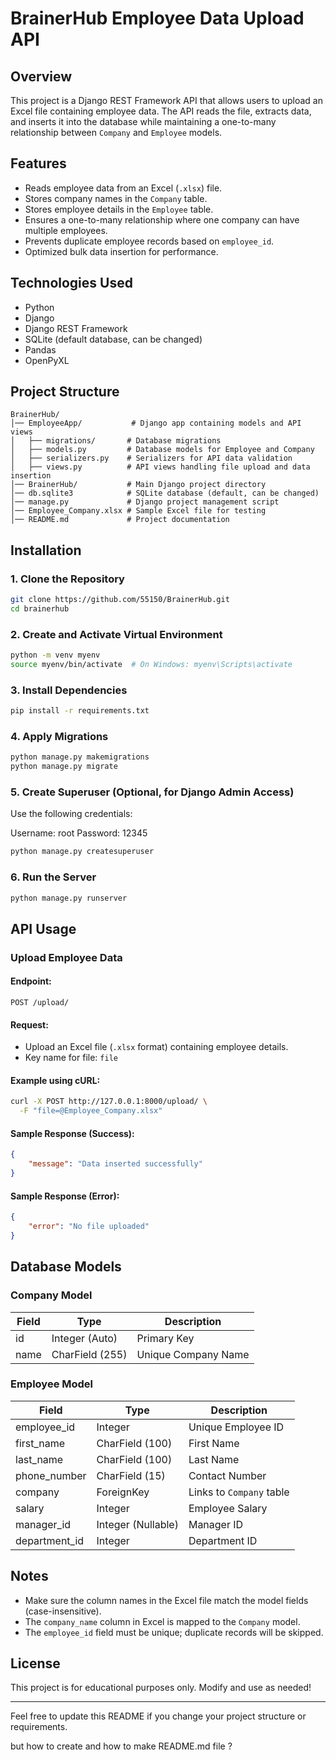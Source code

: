 # BrainerHub Employee Data Upload API

## Overview

This project is a Django REST Framework API that allows users to upload an Excel file containing employee data. The API reads the file, extracts data, and inserts it into the database while maintaining a one-to-many relationship between `Company` and `Employee` models.

## Features

- Reads employee data from an Excel (`.xlsx`) file.
- Stores company names in the `Company` table.
- Stores employee details in the `Employee` table.
- Ensures a one-to-many relationship where one company can have multiple employees.
- Prevents duplicate employee records based on `employee_id`.
- Optimized bulk data insertion for performance.

## Technologies Used

- Python
- Django
- Django REST Framework
- SQLite (default database, can be changed)
- Pandas
- OpenPyXL

## Project Structure

```
BrainerHub/
│── EmployeeApp/           # Django app containing models and API views
│   ├── migrations/       # Database migrations
│   ├── models.py         # Database models for Employee and Company
│   ├── serializers.py    # Serializers for API data validation
│   ├── views.py          # API views handling file upload and data insertion
│── BrainerHub/           # Main Django project directory
│── db.sqlite3            # SQLite database (default, can be changed)
│── manage.py             # Django project management script
│── Employee_Company.xlsx # Sample Excel file for testing
│── README.md             # Project documentation
```

## Installation

### 1. Clone the Repository

```sh
git clone https://github.com/55150/BrainerHub.git
cd brainerhub
```

### 2. Create and Activate Virtual Environment

```sh
python -m venv myenv
source myenv/bin/activate  # On Windows: myenv\Scripts\activate
```

### 3. Install Dependencies

```sh
pip install -r requirements.txt
```

### 4. Apply Migrations

```sh
python manage.py makemigrations
python manage.py migrate
```

### 5. Create Superuser (Optional, for Django Admin Access)
Use the following credentials:

Username: root
Password: 12345

```sh
python manage.py createsuperuser
```

### 6. Run the Server

```sh
python manage.py runserver
```

## API Usage

### Upload Employee Data

#### Endpoint:

```
POST /upload/
```

#### Request:

- Upload an Excel file (`.xlsx` format) containing employee details.
- Key name for file: `file`

#### Example using cURL:

```sh
curl -X POST http://127.0.0.1:8000/upload/ \
  -F "file=@Employee_Company.xlsx"
```

#### Sample Response (Success):

```json
{
    "message": "Data inserted successfully"
}
```

#### Sample Response (Error):

```json
{
    "error": "No file uploaded"
}
```

## Database Models

### Company Model

| Field | Type            | Description         |
| ----- | --------------- | ------------------- |
| id    | Integer (Auto)  | Primary Key         |
| name  | CharField (255) | Unique Company Name |

### Employee Model

| Field          | Type               | Description              |
| -------------- | ------------------ | ------------------------ |
| employee\_id   | Integer            | Unique Employee ID       |
| first\_name    | CharField (100)    | First Name               |
| last\_name     | CharField (100)    | Last Name                |
| phone\_number  | CharField (15)     | Contact Number           |
| company        | ForeignKey         | Links to `Company` table |
| salary         | Integer            | Employee Salary          |
| manager\_id    | Integer (Nullable) | Manager ID               |
| department\_id | Integer            | Department ID            |

## Notes

- Make sure the column names in the Excel file match the model fields (case-insensitive).
- The `company_name` column in Excel is mapped to the `Company` model.
- The `employee_id` field must be unique; duplicate records will be skipped.

## License

This project is for educational purposes only. Modify and use as needed!

---

Feel free to update this README if you change your project structure or requirements.

but how to create and how to make README.md file ?

